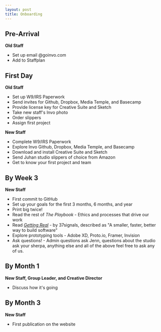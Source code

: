 ```yaml
---
layout: post
title: Onboarding
---
```


## Pre-Arrival
**Old Staff**

+ Set up email @goinvo.com
+ Add to Staffplan 


## First Day
**Old Staff**

 + Set up W9/IRS Paperwork
 + Send invites for Github, Dropbox, Media Temple, and Basecamp
 + Provide license key for Creative Suite and Sketch
 + Take new staff's Invo photo
 + Order slippers
 + Assign first project

**New Staff**

 + Complete W9/IRS Paperwork
 + Explore Invo Github, Dropbox, Media Temple, and Basecamp
 + Download and install Creative Suite and Sketch
 + Send Juhan studio slippers of choice from Amazon
 + Get to know your first project and team

## By Week 3
**New Staff**

 + First commit to GitHub
 + Set up your goals for the first 3 months, 6 months, and year
 + Print big twice!
 + Read the rest of *The Playbook* - Ethics and processes that drive our work
 + Read [*Getting Real*](https://www.dropbox.com/scl/fi/e1w90yjiuz1xi3s?oref=e&sm=1) - by 37signals, described as "A smaller, faster, better way to build software"
 + Explore prototyping tools - Adobe XD, Proto.io, Framer, Invision
 + Ask questions! - Admin questions ask Jenn, questions about the studio ask your sherpa, anything else and all of the above feel free to ask any of us.

## By Month 1
**New Staff, Group Leader, and Creative Director**

 + Discuss how it's going

## By Month 3
**New Staff**

 + First publication on the website

